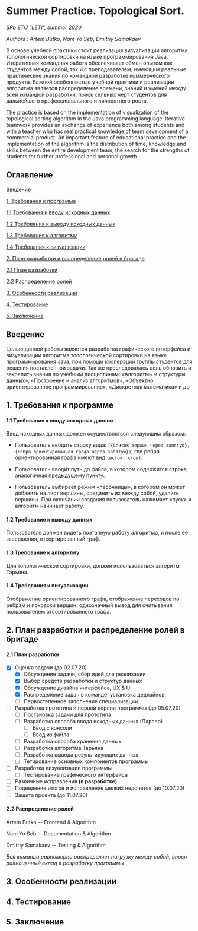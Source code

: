 # Summer Practice. Topological Sort.
_SPb ETU "LETI", summer 2020_

_Authors : Artem Butko, Nam Yo Seb,  Dmitriy Samakaev_

  В основе учебной практики стоит реализация визуализации алгоритма топологической сортировки на языке программирования Java. Итеративная командная работа обеспечивает обмен опытом как студентов между собой, так и с преподавателем, имеющим реальные практические знания по командной разработке коммерческого продукта. Важной особенностью учебной практики и реализации алгоритма является распределение времени, знаний и умений между всей командой разработки, поиск сильных черт студентов для дальнейшего профессионального и личностного роста.
  
  The practice is based on the implementation of visualization of the topological sorting algorithm in the Java programming language. Iterative teamwork provides an exchange of experience both among students and with a teacher who has real practical knowledge of team development of a commercial product. An important feature of educational practice and the implementation of the algorithm is the distribution of time, knowledge and skills between the entire development team, the search for the strengths of students for further professional and personal growth

## Оглавление

[Введение](#введение)

[1. Требования к программе](#1)

   [1.1 Требования к вводу исходных данных](#1.1)
    
   [1.2 Требования к выводу исходных данных](#1.2)
    
   [1.3 Требования к алгоритму](#1.3)
    
   [1.4 Требования к визуализации](#1.4)
    
[2. План разработки и распределение ролей в бригаде](#2)

   [2.1 План разработки](#2.1)
    
   [2.2 Распределение ролей](#2.2)

[3. Особенности реализации](#3)

[4. Тестирование](#4)

[5. Заключение](#5)

## Введение
<a name="введение"></a> 
Целью данной работы является разработка графического интерфейса и визуализации алгоритма топологической сортировки на языке программирования Java, при помощи кооперации группы студентов для решения поставленной задачи. Так же преследовалась цель обновить и закрепить знания по учебным дисциплинам: «Алгоритмы и структуры данных», «Построение и анализ алгоритмов», «Объектно ориентированное программирование», «Дискретная математика» и др

## 1. Требования к программе
<a name="1"></a> 
#### 1.1 Требования к вводу исходных данных
<a name="1.1"></a> 
Ввод исходных данных должен осуществляться следующим образом:

- Пользователь вводить строку вида: 
`({Список вершин через запятую}, {Ребра ориентированная графа через запятую})`, где ребра ориентированная графа имеют вид `(исток, сток)`.

- Пользователь вводит путь до файла, в котором содержится строка, аналогичная предыдущему пункту.

- Пользователь выбирает режим «песочницы», в котором он может добавить на лист вершины, соединить их между собой, удалить вершины. При окончании создания пользователь нажимает «пуск» и алгоритм начинает работу.
#### 1.2 Требование к выводу данных
<a name="1.2"></a> 
Пользователь должен видеть поэтапную работу алгоритма, и после ее завершения, отсортированный граф.
#### 1.3 Требование к алгоритму
<a name="1.3"></a> 
Для топологической сортировки, должен использоваться алгоритм Тарьяна.
#### 1.4 Требования к визуализации
<a name="1.4"></a> 
Отображение ориентированного графа, отображение переходов по ребрам и покраски вершин, однозначный вывод для считывания пользователем отсортированного графа.

## 2. План разработки и распределение ролей в бригаде
<a name="2"></a> 
#### 2.1 План разработки
<a name="2.1"></a> 
- [X] Оценка задачи (до 02.07.20)
    - [X] Обсуждение задачи, сбор идей для реализации
    - [X] Выбор средств разработки и структур данных
    - [X] Обсуждение дизайна интерфейса, UX & UI
    - [X] Распределение задач в команде, установка дедлайнов.
    - [ ] Первостепенное заполнение специализации.
- [ ] Разработка прототипа и первой версии программы (до 05.07.20)
    - [ ] Постановка задачи для прототипа
    - [ ] Разработка способа ввода исходных данных (Парсер)
        - [ ] Ввод с консоли
        - [ ] Ввод из файла
    - [ ] Разработка способа хранения данных
    - [ ] Разработка алгоритма Тарьяна
    - [ ] Разработка вывода результирующих данных
    - [ ] Тетирование основных компонентов программы
- [ ] Разработка визуализации программы
    - [ ] Тестирование графического интерфейса
- [ ] Различные исправления **(в разработке)**
- [ ] Подведение итогов и исправление мелких недочетов (до 10.07.20)
- [ ] Защита проекта (до 11.07.20)
    
#### 2.2 Распределение ролей
<a name="2.2"></a> 
Artem Butko -- Frontend & Algorithm

Nam Yo Seb -- Documentation & Algorithm

Dmitriy Samakaev -- Testing & Algorithm

_Вся команда равномерно распределяет нагрузку между собой, внося равноценный вклад в разработку программы_
## 3. Особенности реализации
<a name="3"></a> 
## 4. Тестирование
<a name="4"></a> 
## 5. Заключение
<a name="5"></a> 
